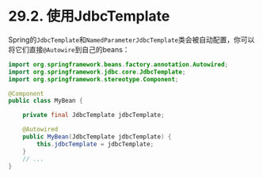 # 29.2. 使用JdbcTemplate

Spring的`JdbcTemplate`和`NamedParameterJdbcTemplate`类会被自动配置，你可以将它们直接`@Autowire`到自己的beans：

```java
import org.springframework.beans.factory.annotation.Autowired;
import org.springframework.jdbc.core.JdbcTemplate;
import org.springframework.stereotype.Component;

@Component
public class MyBean {

    private final JdbcTemplate jdbcTemplate;

    @Autowired
    public MyBean(JdbcTemplate jdbcTemplate) {
        this.jdbcTemplate = jdbcTemplate;
    }
    // ...
}
```

